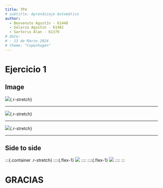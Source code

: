 ```yaml
---
title: TP4
# subtitle: Aprendizaje Automático
author:
  - Benvenuto Agustín - 61448
  - Galarza Agustín - 61481
  - Sartorio Alan - 61379
# date:
# - 13 de Marzo 2024
# theme: "Copenhagen"
---
```


# Ejercicio 1

## Image

![](./plots/k_means/error_by_k.svg){.r-stretch}

---

![](./plots/k_means/silhouette.svg){.r-stretch}

---

![](./plots/k_means/classification.svg){.r-stretch}

---

## Side to side

:::{.container .r-stretch}
::::{.flex-1}
![](./plots/.gif)
::::
::::{.flex-1}
![](./plots/.svg)
::::
:::

# GRACIAS
